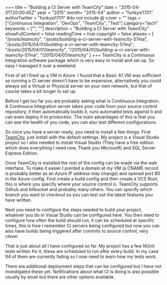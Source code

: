 +++
title = "Building a CI Server with TeamCity"
date = "2015-04-01T20:00:45Z"
year = "2015"
month= "2015-04"
author = "funkysi1701"
authorTwitter = "funkysi1701" #do not include @
cover = ""
tags = ["Continuous Integration", "DevOps",  "TeamCity", "Test"]
category="tech"
keywords = ["", ""]
description =  "Building a CI Server with TeamCity"
showFullContent = false
readingTime = true
copyright = false
aliases = [
    "/posts/teamcity",
    "/posts/building-a-ci-server-with-teamcity-57ma",
    "/posts/2015/04/01/building-a-ci-server-with-teamcity-57ma",
    "/posts/2015/04/01/teamcity",
    "/2015/04/01/building-a-ci-server-with-teamcity-57ma",
    "/2015/04/01/teamcity"
]
+++
TeamCity is a Continuous Integration software package which is very easy to install and set up. So easy I managed it over a weekend.

First of all I fired up a VM in Azure. I found that a Basic A1 VM was sufficient so running a CI server doesn’t have to be expensive, alternatively you could always set a Virtual or Physical server on your own network, but that of course takes a bit longer to set up.

Before I get too far you are probably asking what is Continuous Integration. A Continuous Integration server takes your code from your source control repository, it then automatically builds it, runs automated tests against it and can even deploy it to production. The main advantages of this is that you can see the health of you code, you can also test different configurations.

So once you have a server ready, you need to install a few things. First [TeamCity](https://www.jetbrains.com/teamcity/download/), just install with the default settings. My project is a Visual Studio project so I also needed to install Visual Studio (They have a free edition which does everything I need now, Thank you Microsoft) and SQL Server Express Edition.

Once TeamCity is installed the rest of the config can be made via the web interface. To make it easier I pointed a domain at my VM (a CNAME record is probably better as an Azure IP address may change) and opened port 80 in the Azure config. First create a build config and then create a VCS Root, this is where you specify where your source control is. TeamCity supports Github and bitbucket and probably many others. You can specify which branch you want to checkout so you can test out the latest features you have written.

Next you need to configure the steps needed to build your project, whatever you do in Visual Studio can be configured here. You then need to configure how often the build should run, it can be scheduled at specific times, this is how I remember CI servers being configured but now you can also have builds being triggered after commits to source control, very clever.

That is just about all I have configured so far. My project has a few NUnit tests written for it, these are scheduled to run after every build. In my case 94 of them are currently failing so I now need to learn how my tests work.

There are additional deployment steps that can be configured but I have not investigated these yet. Notifications about what CI is doing is also possible usually by email but there are other options available.